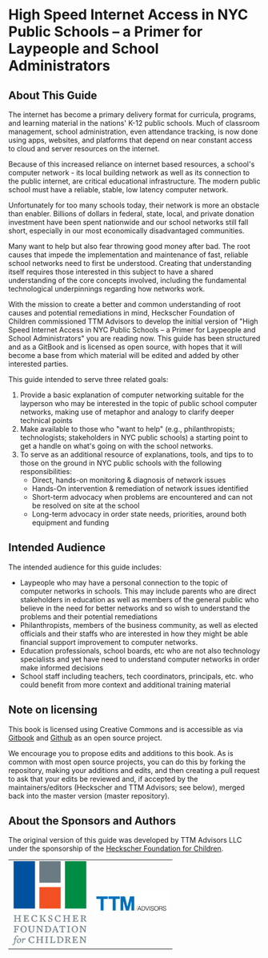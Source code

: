 # High Speed Internet Access in NYC Public Schools – a Primer for Laypeople and School Administrators
## About This Guide

The internet has become a primary delivery format for curricula, programs, and learning material in the nations' K-12 public schools. Much of classroom management, school administration, even attendance tracking, is now done using apps, websites, and platforms that depend on near constant access to cloud and server resources on the internet.

Because of this increased reliance on internet based resources, a school's computer network - its local building network as well as its connection to the public internet, are critical educational infrastructure. The modern public school must have a reliable, stable, low latency computer network.

Unfortunately for too many schools today, their network is more an obstacle than enabler. Billions of dollars in federal, state, local, and private donation investment have been spent nationwide and our school networks still fall short, especially in our most economically disadvantaged communities.

Many want to help but also fear throwing good money after bad. The root causes that impede the implementation and maintenance of fast, reliable school networks need to first be understood. Creating that understanding itself requires those interested in this subject to have a shared understanding of the core concepts involved, including the fundamental technological underpinnings regarding how networks work.

With the mission to create a better and common understanding of root causes and potential remediations in mind, Heckscher Foundation of Children commissioned TTM Advisors to develop the initial version of "High Speed Internet Access in NYC Public Schools – a Primer for Laypeople and School Administrators" you are reading now. This guide has been structured and as a GitBook and is licensed as open source, with hopes that it will become a base from which material will be edited and added by other interested parties.

This guide intended to serve three related goals:
1. Provide a basic explanation of computer networking suitable for the layperson who may be interested in the topic of public school computer networks, making use of metaphor and analogy to clarify deeper technical points
2. Make available to those who "want to help" (e.g., philanthropists; technologists; stakeholders in NYC public schools) a starting point to get a handle on what's going on with the school networks.
3. To serve as an additional resource of explanations, tools, and tips to to those on the ground in NYC public schools with the following responsibilities:
	* Direct, hands-on monitoring & diagnosis of network issues
	* Hands-On intervention & remediation of network issues identified
	* Short-term advocacy when problems are encountered and can not be resolved on site at the school
	* Long-term advocacy in order state needs, priorities, around both equipment and funding

## Intended Audience

The intended audience for this guide includes:

* Laypeople who may have a personal connection to the topic of computer networks in schools. This may include parents who are direct stakeholders in education as well as members of the general public who believe in the need for better networks and so wish to understand the problems and their potential remediations
* Philanthropists, members of the business community, as well as elected officials and their staffs who are interested in how they might be able financial support improvement to computer networks.
* Education professionals, school boards, etc who are not also technology specialists and yet have need to understand computer networks in order make informed decisions
* School staff including teachers, tech coordinators, principals, etc. who could benefit from more context and additional training material

## Note on licensing

This book is licensed using Creative Commons and is accessible as via [Gitbook](https://www.gitbook.com/book/ttm-advisors/school-network-diagnostic-guide/) and [Github](https://github.com/ttm-advisors/school-network-diagnostic-guide) as an open source project.

We encourage you to propose edits and additions to this book. As is common with most open source projects, you can do this by forking the repository, making your additions and edits, and then creating a pull request to ask that your edits be reviewed and, if accepted by the maintainers/editors (Heckscher and TTM Advisors; see below), merged back into the master version \(master repository\).

## About the Sponsors and Authors

The original version of this guide was developed by TTM Advisors LLC under the sponsorship of the [Heckscher Foundation for Children](https://www.heckscherfoundation.org/).

<table border="0" align="center">
<tr border="0">
<td border="0">
<img src="/assets/heckscher-logo.png" width="150" wrap="inline">
</td>
<td border="0"><img src="/assets/TTM_Advisors_LLC_Logo.png"  width="150" wrap="inline">
</td>
</tr>
</table>

